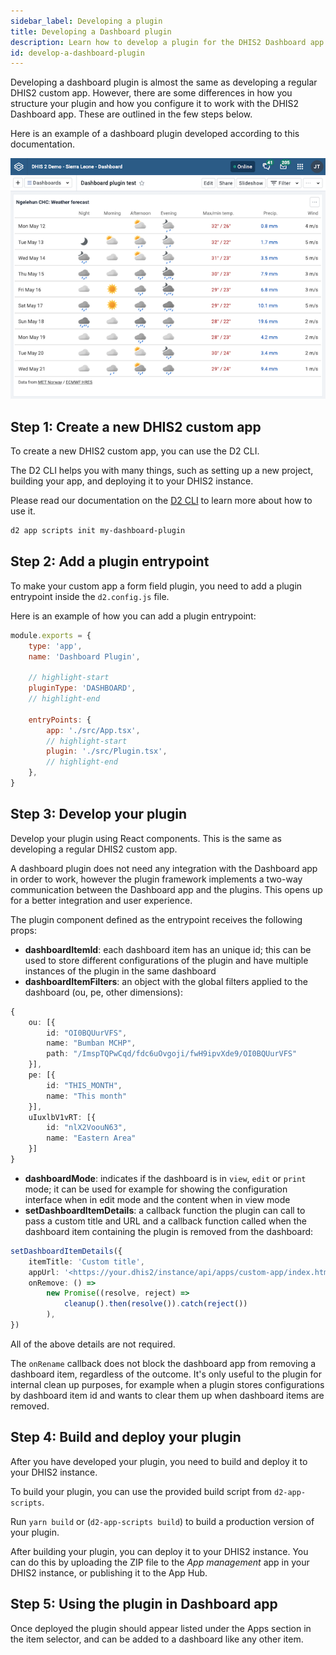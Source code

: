 ```yaml
---
sidebar_label: Developing a plugin
title: Developing a Dashboard plugin
description: Learn how to develop a plugin for the DHIS2 Dashboard app.
id: develop-a-dashboard-plugin
---
```


Developing a dashboard plugin is almost the same as developing a regular DHIS2 custom app. However, there are some differences in how you structure your plugin and how you configure it to work with the DHIS2 Dashboard app. These are outlined in the few steps below.

Here is an example of a dashboard plugin developed according to this documentation.

![Climate data dashboard plugin](./resources/dashboard-plugin-example.png)

## Step 1: Create a new DHIS2 custom app

To create a new DHIS2 custom app, you can use the D2 CLI.

The D2 CLI helps you with many things, such as setting up a new project, building your app, and deploying it to your DHIS2 instance.

Please read our documentation on the [D2 CLI](/docs/quickstart/quickstart-web) to learn more about how to use it.

```sh
d2 app scripts init my-dashboard-plugin
```

## Step 2: Add a plugin entrypoint

To make your custom app a form field plugin, you need to add a plugin entrypoint inside the `d2.config.js` file.

Here is an example of how you can add a plugin entrypoint:

```js
module.exports = {
    type: 'app',
    name: 'Dashboard Plugin',

    // highlight-start
    pluginType: 'DASHBOARD',
    // highlight-end

    entryPoints: {
        app: './src/App.tsx',
        // highlight-start
        plugin: './src/Plugin.tsx',
        // highlight-end
    },
}
```

## Step 3: Develop your plugin

Develop your plugin using React components. This is the same as developing a regular DHIS2 custom app.

A dashboard plugin does not need any integration with the Dashboard app in order to work, however the plugin framework implements a two-way communication between the Dashboard app and the plugins.
This opens up for a better integration and user experience.

The plugin component defined as the entrypoint receives the following props:

-   **dashboardItemId**: each dashboard item has an unique id; this can be used to store different configurations of the plugin and have multiple instances of the plugin in the same dashboard
-   **dashboardItemFilters**: an object with the global filters applied to the dashboard (ou, pe, other dimensions):

```ts
{
    ou: [{
        id: "OI0BQUurVFS",
        name: "Bumban MCHP",
        path: "/ImspTQPwCqd/fdc6uOvgoji/fwH9ipvXde9/OI0BQUurVFS"
    }],
    pe: [{
        id: "THIS_MONTH",
        name: "This month"
    }],
    uIuxlbV1vRT: [{
        id: "nlX2VoouN63",
        name: "Eastern Area"
    }]
}
```

-   **dashboardMode**: indicates if the dashboard is in `view`, `edit` or `print` mode; it can be used for example for showing the configuration interface when in edit mode and the content when in view mode
-   **setDashboardItemDetails**: a callback function the plugin can call to pass a custom title and URL and a callback function called when the dashboard item containing the plugin is removed from the dashboard:

```ts
setDashboardItemDetails({
    itemTitle: 'Custom title',
    appUrl: '<https://your.dhis2/instance/api/apps/custom-app/index.html#/path/to/some/page>',
    onRemove: () =>
        new Promise((resolve, reject) =>
            cleanup().then(resolve()).catch(reject())
        ),
})
```

All of the above details are not required.

The `onRename` callback does not block the dashboard app from removing a dashboard item, regardless of the outcome.
It's only useful to the plugin for internal clean up purposes, for example when a plugin stores configurations by dashboard item id and wants to clear them up when dashboard items are removed.

## Step 4: Build and deploy your plugin

After you have developed your plugin, you need to build and deploy it to your DHIS2 instance.

To build your plugin, you can use the provided build script from `d2-app-scripts`.

Run `yarn build` or (`d2-app-scripts build`) to build a production version of your plugin.

After building your plugin, you can deploy it to your DHIS2 instance.
You can do this by uploading the ZIP file to the _App management_ app in your DHIS2 instance, or publishing it to the App Hub.

## Step 5: Using the plugin in Dashboard app

Once deployed the plugin should appear listed under the Apps section in the item selector, and can be added to a dashboard like any other item.
